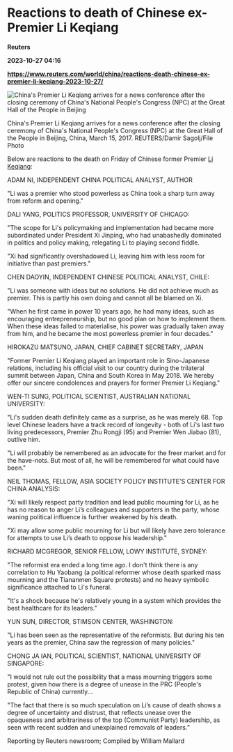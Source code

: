 # Reactions to death of Chinese ex-Premier Li Keqiang
**Reuters**

**2023-10-27 04:16**

**https://www.reuters.com/world/china/reactions-death-chinese-ex-premier-li-keqiang-2023-10-27/**

![China's Premier Li Keqiang arrives for a news conference after the closing ceremony of China's National People's Congress (NPC) at the Great Hall of the People in Beijing](https://www.reuters.com/resizer/F44GoaXz5BFQAjUMXOZ-I9O3TEk=/1920x0/filters:quality(80)/cloudfront-us-east-2.images.arcpublishing.com/reuters/3ZJB2IMIPFL2XI6GBYQGOJ3BT4.jpg)

China's Premier Li Keqiang arrives for a news conference after the closing ceremony of China's National People's Congress (NPC) at the Great Hall of the People in Beijing, China, March 15, 2017. REUTERS/Damir Sagolj/File Photo

Below are reactions to the death on Friday of Chinese former Premier [Li Keqiang](https://www.reuters.com/world/china/chinas-former-premier-li-keqiang-has-died-state-media-2023-10-27/):

ADAM NI, INDEPENDENT CHINA POLITICAL ANALYST, AUTHOR

"Li was a premier who stood powerless as China took a sharp turn away from reform and opening."

DALI YANG, POLITICS PROFESSOR, UNIVERSITY OF CHICAGO:

"The scope for Li's policymaking and implementation had became more subordinated under President Xi Jinping, who had unabashedly dominated in politics and policy making, relegating Li to playing second fiddle.

"Xi had significantly overshadowed Li, leaving him with less room for initiative than past premiers."

CHEN DAOYIN, INDEPENDENT CHINESE POLITICAL ANALYST, CHILE:

"Li was someone with ideas but no solutions. He did not achieve much as premier. This is partly his own doing and cannot all be blamed on Xi.

"When he first came in power 10 years ago, he had many ideas, such as encouraging entrepreneurship, but no good plan on how to implement them. When these ideas failed to materialise, his power was gradually taken away from him, and he became the most powerless premier in four decades."

HIROKAZU MATSUNO, JAPAN, CHIEF CABINET SECRETARY, JAPAN

"Former Premier Li Keqiang played an important role in Sino-Japanese relations, including his official visit to our country during the trilateral summit between Japan, China and South Korea in May 2018. We hereby offer our sincere condolences and prayers for former Premier Li Keqiang."

WEN-TI SUNG, POLITICAL SCIENTIST, AUSTRALIAN NATIONAL UNIVERSITY:

"Li's sudden death definitely came as a surprise, as he was merely 68. Top level Chinese leaders have a track record of longevity - both of Li's last two living predecessors, Premier Zhu Rongji (95) and Premier Wen Jiabao (81), outlive him.

"Li will probably be remembered as an advocate for the freer market and for the have-nots. But most of all, he will be remembered for what could have been."

NEIL THOMAS, FELLOW, ASIA SOCIETY POLICY INSTITUTE'S CENTER FOR CHINA ANALYSIS:

"Xi will likely respect party tradition and lead public mourning for Li, as he has no reason to anger Li’s colleagues and supporters in the party, whose waning political influence is further weakened by his death.

"Xi may allow some public mourning for Li but will likely have zero tolerance for attempts to use Li’s death to oppose his leadership."

RICHARD MCGREGOR, SENIOR FELLOW, LOWY INSTITUTE, SYDNEY:

"The reformist era ended a long time ago. I don't think there is any correlation to Hu Yaobang (a political reformer whose death sparked mass mourning and the Tiananmen Square protests) and no heavy symbolic significance attached to Li's funeral.

"It's a shock because he's relatively young in a system which provides the best healthcare for its leaders."

YUN SUN, DIRECTOR, STIMSON CENTER, WASHINGTON:

"Li has been seen as the representative of the reformists. But during his ten years as the premier, China saw the regression of many policies."

CHONG JA IAN, POLITICAL SCIENTIST, NATIONAL UNIVERSITY OF SINGAPORE:

"I would not rule out the possibility that a mass mourning triggers some protest, given how there is a degree of unease in the PRC (People's Republic of China) currently...

"The fact that there is so much speculation on Li’s cause of death shows a degree of uncertainty and distrust, that reflects unease over the opaqueness and arbitrariness of the top (Communist Party) leadership, as seen with recent sudden and unexplained removals of leaders.”

Reporting by Reuters newsroom; Compiled by William Mallard